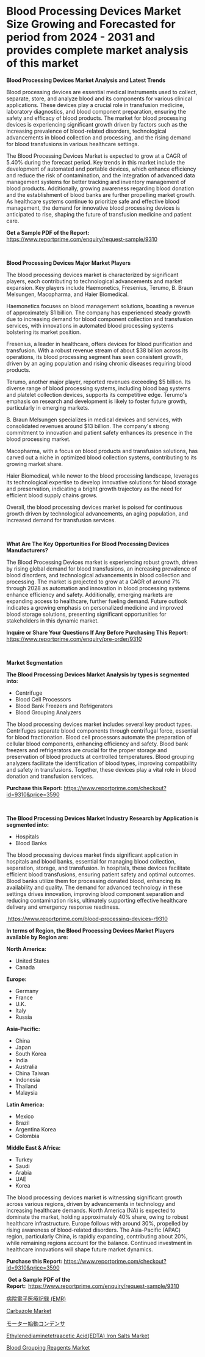 <p><h1>Blood Processing Devices Market Size Growing and Forecasted for period from 2024 - 2031 and provides complete market analysis of this market</h1></p><p><strong>Blood Processing Devices Market Analysis and Latest Trends</strong></p>
<p><p>Blood processing devices are essential medical instruments used to collect, separate, store, and analyze blood and its components for various clinical applications. These devices play a crucial role in transfusion medicine, laboratory diagnostics, and blood component preparation, ensuring the safety and efficacy of blood products. The market for blood processing devices is experiencing significant growth driven by factors such as the increasing prevalence of blood-related disorders, technological advancements in blood collection and processing, and the rising demand for blood transfusions in various healthcare settings.</p><p>The Blood Processing Devices Market is expected to grow at a CAGR of 5.40% during the forecast period. Key trends in this market include the development of automated and portable devices, which enhance efficiency and reduce the risk of contamination, and the integration of advanced data management systems for better tracking and inventory management of blood products. Additionally, growing awareness regarding blood donation and the establishment of blood banks are further propelling market growth. As healthcare systems continue to prioritize safe and effective blood management, the demand for innovative blood processing devices is anticipated to rise, shaping the future of transfusion medicine and patient care.</p></p>
<p><strong>Get a Sample PDF of the Report:&nbsp;</strong> <a href="https://www.reportprime.com/enquiry/request-sample/9310">https://www.reportprime.com/enquiry/request-sample/9310</a></p>
<p>&nbsp;</p>
<p><strong>Blood Processing Devices Major Market Players</strong></p>
<p><p>The blood processing devices market is characterized by significant players, each contributing to technological advancements and market expansion. Key players include Haemonetics, Fresenius, Terumo, B. Braun Melsungen, Macopharma, and Haier Biomedical.</p><p>Haemonetics focuses on blood management solutions, boasting a revenue of approximately $1 billion. The company has experienced steady growth due to increasing demand for blood component collection and transfusion services, with innovations in automated blood processing systems bolstering its market position.</p><p>Fresenius, a leader in healthcare, offers devices for blood purification and transfusion. With a robust revenue stream of about $38 billion across its operations, its blood processing segment has seen consistent growth, driven by an aging population and rising chronic diseases requiring blood products.</p><p>Terumo, another major player, reported revenues exceeding $5 billion. Its diverse range of blood processing systems, including blood bag systems and platelet collection devices, supports its competitive edge. Terumo's emphasis on research and development is likely to foster future growth, particularly in emerging markets.</p><p>B. Braun Melsungen specializes in medical devices and services, with consolidated revenues around $13 billion. The company's strong commitment to innovation and patient safety enhances its presence in the blood processing market.</p><p>Macopharma, with a focus on blood products and transfusion solutions, has carved out a niche in optimized blood collection systems, contributing to its growing market share.</p><p>Haier Biomedical, while newer to the blood processing landscape, leverages its technological expertise to develop innovative solutions for blood storage and preservation, indicating a bright growth trajectory as the need for efficient blood supply chains grows.</p><p>Overall, the blood processing devices market is poised for continuous growth driven by technological advancements, an aging population, and increased demand for transfusion services.</p></p>
<p>&nbsp;</p>
<p><strong>What Are The Key Opportunities For Blood Processing Devices Manufacturers?</strong></p>
<p><p>The Blood Processing Devices market is experiencing robust growth, driven by rising global demand for blood transfusions, an increasing prevalence of blood disorders, and technological advancements in blood collection and processing. The market is projected to grow at a CAGR of around 7% through 2028 as automation and innovation in blood processing systems enhance efficiency and safety. Additionally, emerging markets are expanding access to healthcare, further fueling demand. Future outlook indicates a growing emphasis on personalized medicine and improved blood storage solutions, presenting significant opportunities for stakeholders in this dynamic market.</p></p>
<p><strong>Inquire or Share Your Questions If Any Before Purchasing This Report:</strong> <a href="https://www.reportprime.com/enquiry/pre-order/9310">https://www.reportprime.com/enquiry/pre-order/9310</a></p>
<p>&nbsp;</p>
<p><strong>Market Segmentation</strong></p>
<p><strong>The Blood Processing Devices Market Analysis by types is segmented into:</strong></p>
<p><ul><li>Centrifuge</li><li>Blood Cell Processors</li><li>Blood Bank Freezers and Refrigerators</li><li>Blood Grouping Analyzers</li></ul></p>
<p><p>The blood processing devices market includes several key product types. Centrifuges separate blood components through centrifugal force, essential for blood fractionation. Blood cell processors automate the preparation of cellular blood components, enhancing efficiency and safety. Blood bank freezers and refrigerators are crucial for the proper storage and preservation of blood products at controlled temperatures. Blood grouping analyzers facilitate the identification of blood types, improving compatibility and safety in transfusions. Together, these devices play a vital role in blood donation and transfusion services.</p></p>
<p><strong>Purchase this Report:&nbsp;</strong><a href="https://www.reportprime.com/checkout?id=9310&price=3590">https://www.reportprime.com/checkout?id=9310&price=3590</a></p>
<p>&nbsp;</p>
<p><strong>The Blood Processing Devices Market Industry Research by Application is segmented into:</strong></p>
<p><ul><li>Hospitals</li><li>Blood Banks</li></ul></p>
<p><p>The blood processing devices market finds significant application in hospitals and blood banks, essential for managing blood collection, separation, storage, and transfusion. In hospitals, these devices facilitate efficient blood transfusions, ensuring patient safety and optimal outcomes. Blood banks utilize them for processing donated blood, enhancing its availability and quality. The demand for advanced technology in these settings drives innovation, improving blood component separation and reducing contamination risks, ultimately supporting effective healthcare delivery and emergency response readiness.</p></p>
<p><a href="https://www.reportprime.com/blood-processing-devices-r9310">&nbsp;https://www.reportprime.com/blood-processing-devices-r9310</a></p>
<p><strong>In terms of Region, the Blood Processing Devices Market Players available by Region are:</strong></p>
<p>
    <p> <strong> North America: </strong>
        <ul>
            <li>United States</li>
            <li>Canada</li>
        </ul>
        </p> 
    <p> <strong> Europe: </strong>
        <ul>
            <li>Germany</li>
            <li>France</li>
            <li>U.K.</li>
            <li>Italy</li>
            <li>Russia</li>
        </ul>
        </p> 
    <p> <strong> Asia-Pacific: </strong>
        <ul>
            <li>China</li>
            <li>Japan</li>
            <li>South Korea</li>
            <li>India</li>
            <li>Australia</li>
            <li>China Taiwan</li>
            <li>Indonesia</li>
            <li>Thailand</li>
            <li>Malaysia</li>
        </ul>
        </p> 
    <p> <strong> Latin America: </strong>
        <ul>
            <li>Mexico</li>
            <li>Brazil</li>
            <li>Argentina Korea</li>
            <li>Colombia</li>
        </ul>
        </p> 
    <p> <strong> Middle East & Africa: </strong>
        <ul>
            <li>Turkey</li>
            <li>Saudi</li>
            <li>Arabia</li>
            <li>UAE</li>
            <li>Korea</li>
        </ul>
    </p>
    </p>
<p><p>The blood processing devices market is witnessing significant growth across various regions, driven by advancements in technology and increasing healthcare demands. North America (NA) is expected to dominate the market, holding approximately 40% share, owing to robust healthcare infrastructure. Europe follows with around 30%, propelled by rising awareness of blood-related disorders. The Asia-Pacific (APAC) region, particularly China, is rapidly expanding, contributing about 20%, while remaining regions account for the balance. Continued investment in healthcare innovations will shape future market dynamics.</p></p>
<p><strong>Purchase this Report: </strong><a href="https://www.reportprime.com/checkout?id=9310&price=3590">https://www.reportprime.com/checkout?id=9310&price=3590</a></p>
<p>&nbsp;<strong>Get a Sample PDF of the Report:&nbsp;&nbsp;</strong><a href="https://www.reportprime.com/enquiry/request-sample/9310">https://www.reportprime.com/enquiry/request-sample/9310</a></p>
<p><strong></strong></p>
<p><p><a href="https://medium.com/@vilasamin/hospital-electronic-medical-records-emr-537662a424fb">病院電子医療記録 (EMR)</a></p><p><a href="https://medium.com/@jarredmertz90/the-carbazole-market-prioritizes-cost-control-and-efficiency-enhancement-32101cac89cb">Carbazole Market</a></p><p><a href="https://github.com/mohamedbakry57/Market-Research-Report-List-6/blob/main/96971606007.md">モーター始動コンデンサ</a></p><p><a href="https://issuu.com/reportprime-2/docs/ethylenediaminetetraacetic-acidedta_04e533fce45719">Ethylenediaminetetraacetic Acid(EDTA) Iron Salts Market</a></p><p><a href="https://github.com/vimar16th/Market-Research-Report-List-6/blob/main/blood-grouping-reagents-market.md">Blood Grouping Reagents Market</a></p></p>
